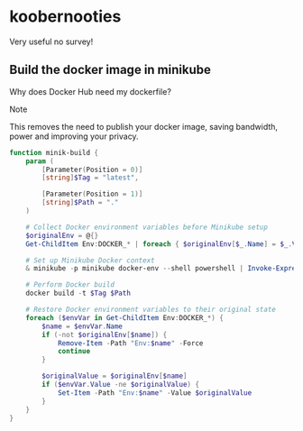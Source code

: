 # koobernooties
Very useful no survey!


## Build the docker image in minikube
Why does Docker Hub need my dockerfile? 
> [!NOTE]  
> This removes the need to publish your docker image, saving bandwidth, power and improving your privacy.

```powershell
function minik-build {
    param (
        [Parameter(Position = 0)]
        [string]$Tag = "latest",

        [Parameter(Position = 1)]
        [string]$Path = "."
    )

    # Collect Docker environment variables before Minikube setup
    $originalEnv = @{}
    Get-ChildItem Env:DOCKER_* | foreach { $originalEnv[$_.Name] = $_.Value }

    # Set up Minikube Docker context 
    & minikube -p minikube docker-env --shell powershell | Invoke-Expression

    # Perform Docker build
    docker build -t $Tag $Path

    # Restore Docker environment variables to their original state
    foreach ($envVar in Get-ChildItem Env:DOCKER_*) {
        $name = $envVar.Name
        if (-not $originalEnv[$name]) {
            Remove-Item -Path "Env:$name" -Force
            continue
        }

        $originalValue = $originalEnv[$name]
        if ($envVar.Value -ne $originalValue) {
            Set-Item -Path "Env:$name" -Value $originalValue
        }
    }
}
```
